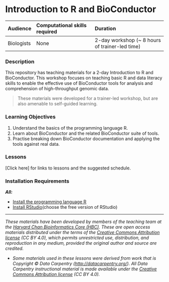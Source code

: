 # Introduction to R and BioConductor

| Audience | Computational skills required | Duration |
:----------|:----------|:----------|
| Biologists | None | 2-day workshop (~ 8 hours of trainer-led time) |

### Description

This repository has teaching materials for a 2-day Introduction to R and BioConductor. This workshop focuses on teaching basic R and data literacy skills to enable the effective use of BioConductor tools for analysis and comprehension of high-throughput genomic data. 

> These materials were developed for a trainer-led workshop, but are also amenable to self-guided learning.

### Learning Objectives

1. Understand the basics of the programming language R.
2. Learn about BioConductor and the related BioConductor suite of tools.
3. Practise breaking down BioConductor documentation and applying the tools against real data.


### Lessons

[Click here] for links to lessons and the suggested schedule.

### Installation Requirements

***All:***

* [Install the programming language R](http://lib.stat.cmu.edu/R/CRAN/) 
* [Install RStudio](https://rstudio.com/products/rstudio/download/)(choose the free version of RStudio)




***
*These materials have been developed by members of the teaching team at the [Harvard Chan Bioinformatics Core (HBC)](http://bioinformatics.sph.harvard.edu/). These are open access materials distributed under the terms of the [Creative Commons Attribution license](https://creativecommons.org/licenses/by/4.0/) (CC BY 4.0), which permits unrestricted use, distribution, and reproduction in any medium, provided the original author and source are credited.*

* *Some materials used in these lessons were derived from work that is Copyright © Data Carpentry (http://datacarpentry.org/). 
All Data Carpentry instructional material is made available under the [Creative Commons Attribution license](https://creativecommons.org/licenses/by/4.0/) (CC BY 4.0).*
